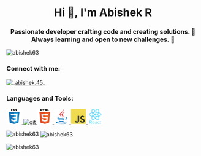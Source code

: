 
<h1 align="center">Hi 👋, I'm Abishek R</h1>
<h3 align="center">Passionate developer crafting code and creating solutions. 🚀 Always learning and open to new challenges. 🌟</h3>


<p align="left"> <img src="https://komarev.com/ghpvc/?username=abishek63&label=Profile%20views&color=0e75b6&style=flat" alt="abishek63" /> </p>

<h3 align="left">Connect with me:</h3>
<p align="left">
<a href="https://instagram.com/_abishek.45_" target="blank"><img align="center" src="https://raw.githubusercontent.com/rahuldkjain/github-profile-readme-generator/master/src/images/icons/Social/instagram.svg" alt="_abishek.45_" height="30" width="40" /></a>
</p>

<h3 align="left">Languages and Tools:</h3>
<p align="left"> <a href="https://www.w3schools.com/css/" target="_blank" rel="noreferrer"> <img src="https://raw.githubusercontent.com/devicons/devicon/master/icons/css3/css3-original-wordmark.svg" alt="css3" width="40" height="40"/> </a> <a href="https://git-scm.com/" target="_blank" rel="noreferrer"> <img src="https://www.vectorlogo.zone/logos/git-scm/git-scm-icon.svg" alt="git" width="40" height="40"/> </a> <a href="https://www.w3.org/html/" target="_blank" rel="noreferrer"> <img src="https://raw.githubusercontent.com/devicons/devicon/master/icons/html5/html5-original-wordmark.svg" alt="html5" width="40" height="40"/> </a> <a href="https://www.java.com" target="_blank" rel="noreferrer"> <img src="https://raw.githubusercontent.com/devicons/devicon/master/icons/java/java-original.svg" alt="java" width="40" height="40"/> </a> <a href="https://developer.mozilla.org/en-US/docs/Web/JavaScript" target="_blank" rel="noreferrer"> <img src="https://raw.githubusercontent.com/devicons/devicon/master/icons/javascript/javascript-original.svg" alt="javascript" width="40" height="40"/> </a> <a href="https://reactjs.org/" target="_blank" rel="noreferrer"> <img src="https://raw.githubusercontent.com/devicons/devicon/master/icons/react/react-original-wordmark.svg" alt="react" width="40" height="40"/> </a> </p>

<p><img align="left" src="https://github-readme-stats.vercel.app/api/top-langs?username=abishek63&show_icons=true&locale=en&layout=compact" alt="abishek63" /></p>

<p>&nbsp;<img align="center" src="https://github-readme-stats.vercel.app/api?username=abishek63&show_icons=true&locale=en" alt="abishek63" /></p>

<p><img align="center" src="https://github-readme-streak-stats.herokuapp.com/?user=abishek63&" alt="abishek63" /></p>
